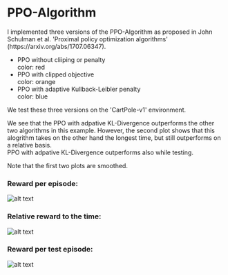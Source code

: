 # PPO-Algorithm

<p>I implemented three versions of the PPO-Algorithm as proposed in John Schulman et al. 'Proximal policy optimization algorithms' (https://arxiv.org/abs/1707.06347). </p>

<ul>
	<li> PPO without cliiping or penalty <br/>color: red </li>
	<li> PPO with clipped objective <br/>color: orange </li>
	<li> PPO with adaptive Kullback-Leibler penalty<br/>color: blue </li>
</ul>


We test these three versions on the 'CartPole-v1' environment. <p>We see that the PPO with adpative KL-Divergence outperforms the other two algorithms in this example. However, the second plot shows that this alogrithm takes on the other hand the longest time, but still outperforms on a relative basis.<br/> PPO with adpative KL-Divergence outperforms also while testing.</p>
<p> Note that the first two plots are smoothed.</p>


### Reward per episode:
![alt text](https://github.com/alexbaumi/PPO-Algorithm/blob/main/figures/TrainReward_per_Episode.svg?raw=true)
### Relative reward to the time:
![alt text](https://github.com/alexbaumi/PPO-Algorithm/blob/main/figures/relative_TrainReward.svg?raw=true)

### Reward per test episode:
![alt text](https://github.com/alexbaumi/PPO-Algorithm/blob/main/figures/TestReward.svg?raw=true)




  
